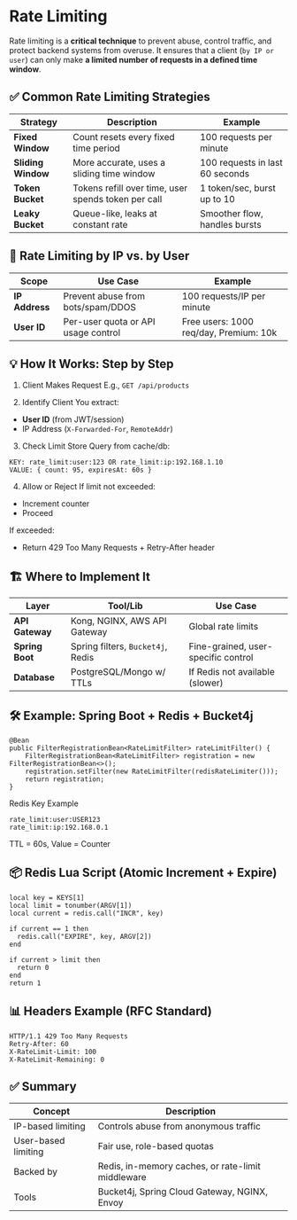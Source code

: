 # Rate Limiting
Rate limiting is a **critical technique** to prevent abuse, control traffic, and protect backend systems from overuse. It ensures that a client (`by IP or user`) can only make **a limited number of requests in a defined time window**.

## ✅ Common Rate Limiting Strategies
| Strategy           | Description                                         | Example                         |
| ------------------ | --------------------------------------------------- | ------------------------------- |
| **Fixed Window**   | Count resets every fixed time period                | 100 requests per minute         |
| **Sliding Window** | More accurate, uses a sliding time window           | 100 requests in last 60 seconds |
| **Token Bucket**   | Tokens refill over time, user spends token per call | 1 token/sec, burst up to 10     |
| **Leaky Bucket**   | Queue-like, leaks at constant rate                  | Smoother flow, handles bursts   |

## 📍 Rate Limiting by IP vs. by User
| Scope          | Use Case                            | Example                                |
| -------------- | ----------------------------------- | -------------------------------------- |
| **IP Address** | Prevent abuse from bots/spam/DDOS   | 100 requests/IP per minute             |
| **User ID**    | Per-user quota or API usage control | Free users: 1000 req/day, Premium: 10k |

## 💡 How It Works: Step by Step
1. Client Makes Request
E.g., `GET /api/products`

2. Identify Client
You extract:
* **User ID** (from JWT/session)
* IP Address (`X-Forwarded-For`, `RemoteAddr`)

3. Check Limit Store
Query from cache/db:
```
KEY: rate_limit:user:123 OR rate_limit:ip:192.168.1.10
VALUE: { count: 95, expiresAt: 60s }
```

4. Allow or Reject
If limit not exceeded:
* Increment counter
* Proceed

If exceeded:
* Return 429 Too Many Requests + Retry-After header

## 🏗️ Where to Implement It
| Layer           | Tool/Lib                          | Use Case                            |
| --------------- | --------------------------------- | ----------------------------------- |
| **API Gateway** | Kong, NGINX, AWS API Gateway      | Global rate limits                  |
| **Spring Boot** | Spring filters, `Bucket4j`, Redis | Fine-grained, user-specific control |
| **Database**    | PostgreSQL/Mongo w/ TTLs          | If Redis not available (slower)     |

## 🛠 Example: Spring Boot + Redis + Bucket4j
```
@Bean
public FilterRegistrationBean<RateLimitFilter> rateLimitFilter() {
    FilterRegistrationBean<RateLimitFilter> registration = new FilterRegistrationBean<>();
    registration.setFilter(new RateLimitFilter(redisRateLimiter()));
    return registration;
}
```

Redis Key Example
```
rate_limit:user:USER123
rate_limit:ip:192.168.0.1
```
TTL = 60s, Value = Counter

## 📦 Redis Lua Script (Atomic Increment + Expire)
```
local key = KEYS[1]
local limit = tonumber(ARGV[1])
local current = redis.call("INCR", key)

if current == 1 then
  redis.call("EXPIRE", key, ARGV[2])
end

if current > limit then
  return 0
end
return 1
```

## 📊 Headers Example (RFC Standard)
```
HTTP/1.1 429 Too Many Requests
Retry-After: 60
X-RateLimit-Limit: 100
X-RateLimit-Remaining: 0
```

## ✅ Summary
| Concept             | Description                                       |
| ------------------- | ------------------------------------------------- |
| IP-based limiting   | Controls abuse from anonymous traffic             |
| User-based limiting | Fair use, role-based quotas                       |
| Backed by           | Redis, in-memory caches, or rate-limit middleware |
| Tools               | Bucket4j, Spring Cloud Gateway, NGINX, Envoy      |

